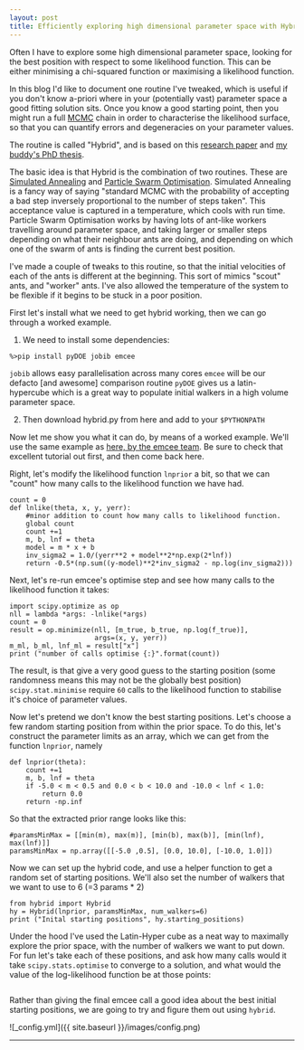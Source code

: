```yaml
---
layout: post
title: Efficiently exploring high dimensional parameter space with Hybrid
---
```


Often I have to explore some high dimensional parameter space, looking for the best position with respect to some likelihood function. This can be either minimising a chi-squared function or maximising a likelihood function. 

In this blog I'd like to document one routine I've tweaked, which is useful if you don't know a-priori where in your (potentially vast) parameter space a good fitting solution sits. Once you know a good starting point, then you might run a full [MCMC](http://dan.iel.fm/emcee/current/) chain in order to characterise the likelihood surface, so that you can quantify errors and degeneracies on your parameter values.

The routine is called  "Hybrid", and is based on this [research paper](http://arxiv.org/pdf/astro-ph/0602338v2.pdf) and [my buddy's PhD thesis](https://github.com/hoyleb/hoyleb.github.io/blob/master/images/JK_PhD_Thesis_v3.pdf.bz2).

The basic idea is that Hybrid is the combination of two routines. These are [Simulated Annealing](http://docs.scipy.org/doc/scipy-0.15.1/reference/generated/scipy.optimize.anneal.html) and [Particle Swarm Optimisation](http://pythonhosted.org/pyswarm/). Simulated Annealing is a fancy way of saying "standard MCMC with the probability of accepting a bad step inversely proportional to the number of steps taken". This acceptance value is captured in a temperature, which cools with run time. Particle Swarm Optimisation works by having lots of ant-like workers travelling around parameter space, and taking larger or smaller steps depending on what their neighbour ants are doing, and depending on which one of the swarm of ants is finding the current best position.

I've made a couple of tweaks to this routine, so that the initial velocities of each of the ants is different at the beginning. This sort of mimics "scout" ants, and "worker" ants. I've also allowed the temperature of the system to be flexible if it begins to be stuck in a poor position.

First let's install what we need to get hybrid working, then we can go through a worked example.

1) We need to install some dependencies:

```%>pip install pyDOE jobib emcee```

```jobib``` allows easy parallelisation across many cores
```emcee``` will be our defacto [and awesome] comparison routine
```pyDOE``` gives us a latin-hypercube which is a great way to populate initial walkers in a 
high volume parameter space.

2) Then download hybrid.py from here and add to your ```$PYTHONPATH```


Now let me show you what it can do, by means of a worked example. We'll use the same example as [here, by the emcee team](http://dan.iel.fm/emcee/current/user/line/). Be sure to check that excellent tutorial out first, and then come back here.

Right, let's modify the likelihood function ```lnprior``` a bit, so that we can "count" how many calls to the likelihood function we have had.

```
count = 0 
def lnlike(theta, x, y, yerr):
    #minor addition to count how many calls to likelihood function.
    global count
    count +=1
    m, b, lnf = theta
    model = m * x + b
    inv_sigma2 = 1.0/(yerr**2 + model**2*np.exp(2*lnf))
    return -0.5*(np.sum((y-model)**2*inv_sigma2 - np.log(inv_sigma2)))
```

Next, let's re-run emcee's optimise step and see how many calls to the likelihood function it takes:

```
import scipy.optimize as op
nll = lambda *args: -lnlike(*args)
count = 0
result = op.minimize(nll, [m_true, b_true, np.log(f_true)], 
                     args=(x, y, yerr))
m_ml, b_ml, lnf_ml = result["x"]
print ("number of calls optimise {:}".format(count))
```

The result, is that give a very good guess to the starting position (some randomness means this may not be the globally best position) ```scipy.stat.minimise``` require ```60``` calls to the likelihood function to stabilise it's choice of parameter values.

Now let's pretend we don't know the best starting positions. Let's choose a few random starting position from within the prior space. To do this, let's construct the parameter limits as an array, which we can get from the function ```lnprior```, namely

```
def lnprior(theta):
    count +=1
    m, b, lnf = theta
    if -5.0 < m < 0.5 and 0.0 < b < 10.0 and -10.0 < lnf < 1.0:
        return 0.0
    return -np.inf
```
So that the extracted prior range looks like this:

```
#paramsMinMax = [[min(m), max(m)], [min(b), max(b)], [min(lnf), max(lnf)]]
paramsMinMax = np.array([[-5.0 ,0.5], [0.0, 10.0], [-10.0, 1.0]])
```

Now we can set up the hybrid code, and use a helper function to get a random set of starting positions. We'll also set the number of walkers that we want to use to 6 (=3 params * 2)

```
from hybrid import Hybrid
hy = Hybrid(lnprior, paramsMinMax, num_walkers=6)
print ("Inital starting positions", hy.starting_positions)
```

Under the hood I've used the Latin-Hyper cube as a neat way to maximally explore the prior space, with the number of walkers we want to put down. For fun let's take each of these positions, and ask how many calls would it take ```scipy.stats.optimise``` to converge to a solution, and what would the value of the log-likelihood function be at those points:

```

```


Rather than giving the final emcee call a good idea about the best initial starting positions, we are going to try and figure them out using ```hybrid```.

![_config.yml]({{ site.baseurl }}/images/config.png)


 ****